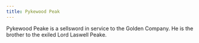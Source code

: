 ```yaml
---
title: Pykewood Peak
---
```


Pykewood Peake is a sellsword in service to the Golden Company. He is the brother to the exiled Lord Laswell Peake.


